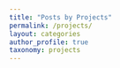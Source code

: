 ```yaml
---
title: "Posts by Projects"
permalink: /projects/
layout: categories
author_profile: true
taxonomy: projects
---
```

